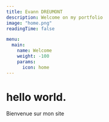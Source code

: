 ```yaml
---
title: Evann DREUMONT
description: Welcome on my portfolio
image: "home.png"
readingTime: false

menu:
  main:
    name: Welcome
    weight: -100
    params:
      icon: home
---
```


# hello world.

Bienvenue sur mon site
